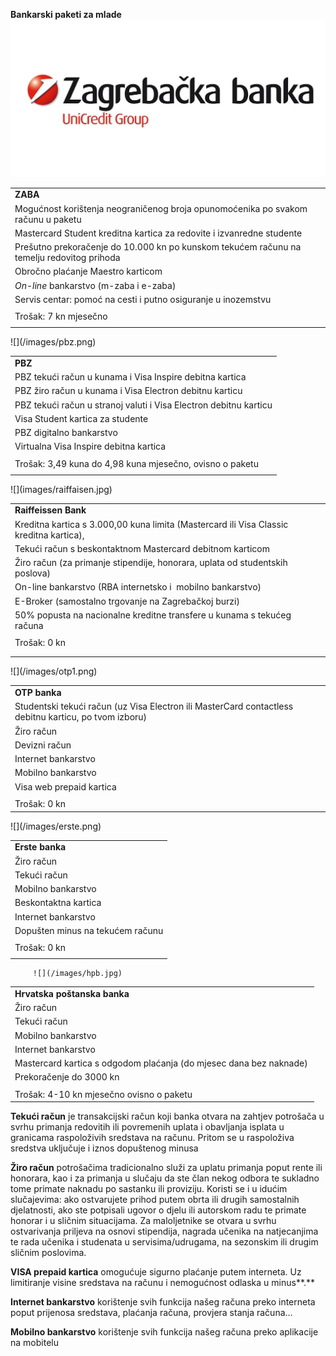 
**Bankarski paketi za mlade**
   ![](/images/zagrebacka-banka.jpg)


<table>
  <tr>
   <td><strong>ZABA</strong>
   </td>
  </tr>
  <tr>
   <td>Mogućnost korištenja neograničenog broja opunomoćenika po svakom računu u paketu
   </td>
  </tr>
  <tr>
   <td>Mastercard Student kreditna kartica za redovite i izvanredne studente 
   </td>
  </tr>
  <tr>
   <td>Prešutno prekoračenje do 10.000 kn po kunskom tekućem računu na temelju redovitog prihoda
   </td>
  </tr>
  <tr>
   <td>Obročno plaćanje Maestro karticom
   </td>
  </tr>
  <tr>
   <td><em>On-line</em> bankarstvo (m-zaba i e-zaba)
   </td>
  </tr>
  <tr>
   <td>Servis centar: pomoć na cesti i putno osiguranje u inozemstvu
   </td>
  </tr>
  <tr>
   <td>
   </td>
  </tr>
  <tr>
   <td>Trošak: 7 kn mjesečno
   </td>
  </tr>
  <tr>
   <td>
   </td>
  </tr>
   </table>
   ![](/images/pbz.png)
   <table>

<tr>
   <td><strong>PBZ</strong>
   </td>
  </tr>
  <tr>
   <td>PBZ tekući račun u kunama i Visa Inspire debitna kartica
   </td>
  </tr>
  <tr>
   <td>PBZ žiro račun u kunama i Visa Electron debitnu karticu
   </td>
  </tr>
  <tr>
   <td>PBZ tekući račun u stranoj valuti i Visa Electron debitnu karticu
   </td>
  </tr>
  <tr>
   <td>Visa Student kartica za studente
   </td>
  </tr>
  <tr>
   <td>PBZ digitalno bankarstvo
   </td>
  </tr>
  <tr>
   <td>Virtualna Visa Inspire debitna kartica
   </td>
  </tr>
  <tr>
   <td>
   </td>
  </tr>
  <tr>
   <td>Trošak: 3,49 kuna do 4,98 kuna mjesečno, ovisno o paketu
   </td>
  </tr>
  <tr>
   <td>
   </td>
  </tr>
   </table> 
   ![](images/raiffaisen.jpg)
   <table>
   
  <tr>
   <td><strong>Raiffeissen Bank</strong>
   </td>
  </tr>
  <tr>
   <td>Kreditna kartica s 3.000,00 kuna limita (Mastercard ili Visa Classic kreditna kartica),
   </td>
  </tr>
  <tr>
   <td>Tekući račun s beskontaktnom Mastercard debitnom karticom
   </td>
  </tr>
  <tr>
   <td>Žiro račun  (za primanje stipendije, honorara, uplata od studentskih poslova)
   </td>
  </tr>
  <tr>
   <td>On-line bankarstvo (RBA internetsko i  mobilno bankarstvo)
   </td>
  </tr>
  <tr>
   <td>E-Broker (samostalno trgovanje na Zagrebačkoj burzi)
   </td>
  </tr>
  <tr>
   <td>50% popusta na nacionalne kreditne transfere u kunama s tekućeg računa
   </td>
  </tr>
  <tr>
   <td>
   </td>
  </tr>
  <tr>
   <td>Trošak: 0 kn
   </td>
  </tr>
  <tr>
   <td>
   </td>
  </tr>
  <tr>
   <td>
   </td>
  </tr>
   </table>
   ![](/images/otp1.png)
   <table>

  <tr>
   <td><strong>OTP banka</strong>
   </td>
  </tr>
  <tr>
   <td>Studentski tekući račun (uz Visa Electron ili MasterCard contactless debitnu karticu, po tvom izboru)
   </td>
  </tr>
  <tr>
   <td>Žiro račun
   </td>
  </tr>
  <tr>
   <td>Devizni račun
   </td>
  </tr>
  <tr>
   <td>Internet bankarstvo
   </td>
  </tr>
  <tr>
   <td>Mobilno bankarstvo
   </td>
  </tr>
  <tr>
   <td>Visa web prepaid kartica
   </td>
  </tr>
  <tr>
   <td>
   </td>
  </tr>
  <tr>
   <td>Trošak: 0 kn
   </td>
  </tr>

</table> 
   ![](/images/erste.png)

<table>

  <tr>
   <td><strong>Erste banka</strong>
   </td>
  </tr>
  <tr>
   <td>Žiro račun
   </td>
  </tr>
  <tr>
   <td>Tekući račun
   </td>
  </tr>
  <tr>
   <td>Mobilno bankarstvo
   </td>
  </tr>
  <tr>
   <td>Beskontaktna kartica
   </td>
  </tr>
  <tr>
   <td>Internet bankarstvo
   </td>
  </tr>
  <tr>
   <td>Dopušten minus na tekućem računu
   </td>
  </tr>
  <tr>
   <td>
   </td>
  </tr>
  <tr>
   <td>Trošak: 0 kn
   </td>
  </tr>
  <tr>
   <td>
      </table>
      
         ![](/images/hpb.jpg)

<table>
  <tr>
   <td><strong>Hrvatska poštanska banka</strong>
   </td>
  </tr>
  <tr>
   <td>Žiro račun
   </td>
  </tr>
  <tr>
   <td>Tekući račun
   </td>
  </tr>
  <tr>
   <td>Mobilno bankarstvo
   </td>
  </tr>
  <tr>
   <td>Internet bankarstvo
   </td>
  </tr>
  <tr>
   <td>Mastercard kartica s odgodom plaćanja (do mjesec dana bez naknade) 
   </td>
  </tr>
  <tr>
   <td>Prekoračenje do 3000 kn
   </td>
  </tr>
  <tr>
   <td>
   </td>
  </tr>
  <tr>
   <td>Trošak: 4-10 kn mjesečno ovisno o paketu 
   </td>
  </tr>
</table>


   </td>
  </tr>
</table>


**Tekući račun** je transakcijski račun koji banka otvara na zahtjev potrošača u svrhu primanja redovitih ili povremenih uplata i obavljanja isplata u granicama raspoloživih sredstava na računu. Pritom se u raspoloživa sredstva uključuje i iznos dopuštenog minusa

**Žiro račun** potrošačima tradicionalno služi za uplatu primanja poput rente ili honorara, kao i za primanja u slučaju da ste član nekog odbora te sukladno tome primate naknadu po sastanku ili proviziju. Koristi se i u idućim slučajevima: ako ostvarujete prihod putem obrta ili drugih samostalnih djelatnosti, ako ste potpisali ugovor o djelu ili autorskom radu te primate honorar i u sličnim situacijama. Za maloljetnike se otvara u svrhu ostvarivanja priljeva na osnovi stipendija, nagrada učenika na natjecanjima te rada učenika i studenata u servisima/udrugama, na sezonskim ili drugim sličnim poslovima.

**VISA prepaid kartica** omogućuje sigurno plaćanje putem interneta. Uz limitiranje visine sredstava na računu i nemogućnost odlaska u minus**.**

**Internet bankarstvo** korištenje svih funkcija našeg računa preko interneta poput prijenosa sredstava, plaćanja računa, provjera stanja računa… 

**Mobilno bankarstvo** korištenje svih funkcija našeg računa preko aplikacije na mobitelu


